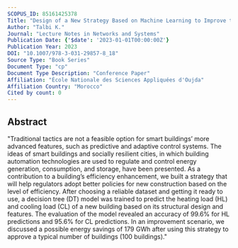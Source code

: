 ```yaml
---
SCOPUS_ID: 85161425378
Title: "Design of a New Strategy Based on Machine Learning to Improve the Energy Efficiency of Buildings"
Author: "Talbi K."
Journal: "Lecture Notes in Networks and Systems"
Publication Date: {'$date': '2023-01-01T00:00:00Z'}
Publication Year: 2023
DOI: "10.1007/978-3-031-29857-8_18"
Source Type: "Book Series"
Document Type: "cp"
Document Type Description: "Conference Paper"
Affiliation: "École Nationale des Sciences Appliquées d'Oujda"
Affiliation Country: "Morocco"
Cited by count: 0
---
```


## Abstract
"Traditional tactics are not a feasible option for smart buildings’ more advanced features, such as predictive and adaptive control systems. The ideas of smart buildings and socially resilient cities, in which building automation technologies are used to regulate and control energy generation, consumption, and storage, have been presented. As a contribution to a building’s efficiency enhancement, we built a strategy that will help regulators adopt better policies for new construction based on the level of efficiency. After choosing a reliable dataset and getting it ready to use, a decision tree (DT) model was trained to predict the heating load (HL) and cooling load (CL) of a new building based on its structural design and features. The evaluation of the model revealed an accuracy of 99.6% for HL predictions and 95.6% for CL predictions. In an improvement scenario, we discussed a possible energy savings of 179 GWh after using this strategy to approve a typical number of buildings (100 buildings)."
